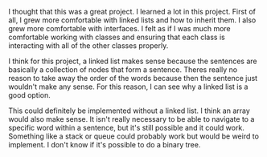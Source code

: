 I thought that this was a great project. I learned a lot in this project. First of all, I grew more comfortable with linked lists and how to inherit them. I also grew more comfortable with interfaces. I felt as if I was much more comfortable working with classes and ensuring that each class is interacting with all of the other classes properly. 

I think for this project, a linked list makes sense because the sentences are basically a collection of nodes that form a sentence. Theres really no reason to take away the order of the words because then the sentence just wouldn't make any sense. For this reason, I can see why a linked list is a good option. 

This could definitely be implemented without a linked list. I think an array would also make sense. It isn't really necessary to be able to navigate to a specific word within a sentence, but it's still possible and it could work. Something like a stack or queue could probably work but would be weird to implement. I don't know if it's possible to do a binary tree. 